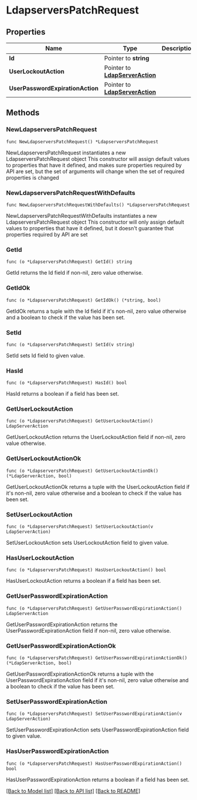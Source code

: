 # LdapserversPatchRequest

## Properties

Name | Type | Description | Notes
------------ | ------------- | ------------- | -------------
**Id** | Pointer to **string** |  | [optional] 
**UserLockoutAction** | Pointer to [**LdapServerAction**](LdapServerAction.md) |  | [optional] 
**UserPasswordExpirationAction** | Pointer to [**LdapServerAction**](LdapServerAction.md) |  | [optional] 

## Methods

### NewLdapserversPatchRequest

`func NewLdapserversPatchRequest() *LdapserversPatchRequest`

NewLdapserversPatchRequest instantiates a new LdapserversPatchRequest object
This constructor will assign default values to properties that have it defined,
and makes sure properties required by API are set, but the set of arguments
will change when the set of required properties is changed

### NewLdapserversPatchRequestWithDefaults

`func NewLdapserversPatchRequestWithDefaults() *LdapserversPatchRequest`

NewLdapserversPatchRequestWithDefaults instantiates a new LdapserversPatchRequest object
This constructor will only assign default values to properties that have it defined,
but it doesn't guarantee that properties required by API are set

### GetId

`func (o *LdapserversPatchRequest) GetId() string`

GetId returns the Id field if non-nil, zero value otherwise.

### GetIdOk

`func (o *LdapserversPatchRequest) GetIdOk() (*string, bool)`

GetIdOk returns a tuple with the Id field if it's non-nil, zero value otherwise
and a boolean to check if the value has been set.

### SetId

`func (o *LdapserversPatchRequest) SetId(v string)`

SetId sets Id field to given value.

### HasId

`func (o *LdapserversPatchRequest) HasId() bool`

HasId returns a boolean if a field has been set.

### GetUserLockoutAction

`func (o *LdapserversPatchRequest) GetUserLockoutAction() LdapServerAction`

GetUserLockoutAction returns the UserLockoutAction field if non-nil, zero value otherwise.

### GetUserLockoutActionOk

`func (o *LdapserversPatchRequest) GetUserLockoutActionOk() (*LdapServerAction, bool)`

GetUserLockoutActionOk returns a tuple with the UserLockoutAction field if it's non-nil, zero value otherwise
and a boolean to check if the value has been set.

### SetUserLockoutAction

`func (o *LdapserversPatchRequest) SetUserLockoutAction(v LdapServerAction)`

SetUserLockoutAction sets UserLockoutAction field to given value.

### HasUserLockoutAction

`func (o *LdapserversPatchRequest) HasUserLockoutAction() bool`

HasUserLockoutAction returns a boolean if a field has been set.

### GetUserPasswordExpirationAction

`func (o *LdapserversPatchRequest) GetUserPasswordExpirationAction() LdapServerAction`

GetUserPasswordExpirationAction returns the UserPasswordExpirationAction field if non-nil, zero value otherwise.

### GetUserPasswordExpirationActionOk

`func (o *LdapserversPatchRequest) GetUserPasswordExpirationActionOk() (*LdapServerAction, bool)`

GetUserPasswordExpirationActionOk returns a tuple with the UserPasswordExpirationAction field if it's non-nil, zero value otherwise
and a boolean to check if the value has been set.

### SetUserPasswordExpirationAction

`func (o *LdapserversPatchRequest) SetUserPasswordExpirationAction(v LdapServerAction)`

SetUserPasswordExpirationAction sets UserPasswordExpirationAction field to given value.

### HasUserPasswordExpirationAction

`func (o *LdapserversPatchRequest) HasUserPasswordExpirationAction() bool`

HasUserPasswordExpirationAction returns a boolean if a field has been set.


[[Back to Model list]](../README.md#documentation-for-models) [[Back to API list]](../README.md#documentation-for-api-endpoints) [[Back to README]](../README.md)


